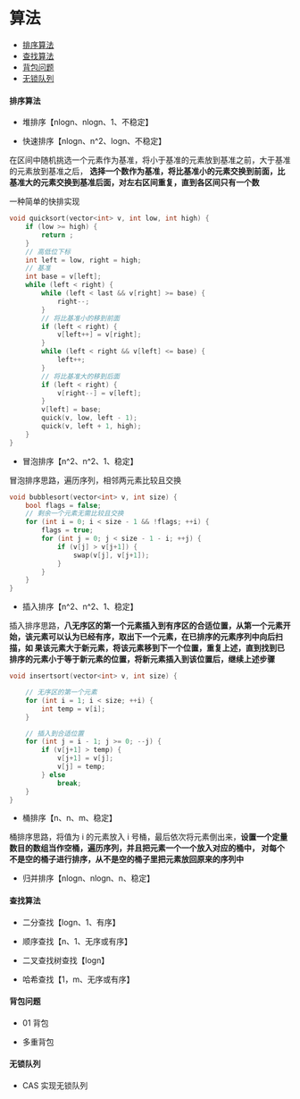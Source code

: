 # 算法

* [排序算法](#排序算法)
* [查找算法](#查找算法)
* [背包问题](#背包问题)
* [无锁队列](#无锁队列)

#### 排序算法

- 堆排序【nlogn、nlogn、1、不稳定】

- 快速排序【nlogn、n^2、logn、不稳定】

在区间中随机挑选一个元素作为基准，将小于基准的元素放到基准之前，大于基准的元素放到基准之后，
**选择一个数作为基准，将比基准小的元素交换到前面，比基准大的元素交换到基准后面，对左右区间重复，直到各区间只有一个数**

一种简单的快排实现

```cpp
void quicksort(vector<int> v, int low, int high) {
    if (low >= high) {
        return ;
    }
    // 高低位下标
    int left = low, right = high;
    // 基准
    int base = v[left];
    while (left < right) {
        while (left < last && v[right] >= base) {
            right--;
        }
        // 将比基准小的移到前面
        if (left < right) {
            v[left++] = v[right];
        }
        while (left < right && v[left] <= base) {
            left++;
        }
        // 将比基准大的移到后面
        if (left < right) {
            v[right--] = v[left];
        }
        v[left] = base;
        quick(v, low, left - 1);
        quick(v, left + 1, high);
    }
}
```

- 冒泡排序【n^2、n^2、1、稳定】

冒泡排序思路，遍历序列，相邻两元素比较且交换

```cpp
void bubblesort(vector<int> v, int size) {
    bool flags = false;
    // 剩余一个元素无需比较且交换
    for (int i = 0; i < size - 1 && !flags; ++i) {
        flags = true;
        for (int j = 0; j < size - 1 - i; ++j) {
            if (v[j] > v[j+1]) {
                swap(v[j], v[j+1]);
            }
        }
    }
}
```

- 插入排序【n^2、n^2、1、稳定】

插入排序思路，**八无序区的第一个元素插入到有序区的合适位置，从第一个元素开始，该元素可以认为已经有序，取出下一个元素，在已排序的元素序列中向后扫描，如
果该元素大于新元素，将该元素移到下一个位置，重复上述，直到找到已排序的元素小于等于新元素的位置，将新元素插入到该位置后，继续上述步骤**

```cpp
void insertsort(vector<int> v, int size) {

    // 无序区的第一个元素
    for (int i = 1; i < size; ++i) {
        int temp = v[i];
    }

    // 插入到合适位置
    for (int j = i - 1; j >= 0; --j) {
        if (v[j+1] > temp) {
            v[j+1] = v[j];
            v[j] = temp;
        } else
            break;
    }
}
```

- 桶排序【n、n、m、稳定】

桶排序思路，将值为 i 的元素放入 i 号桶，最后依次将元素倒出来，**设置一个定量数目的数组当作空桶，遍历序列，并且把元素一个一个放入对应的桶中，
对每个不是空的桶子进行排序，从不是空的桶子里把元素放回原来的序列中**

- 归并排序【nlogn、nlogn、n、稳定】

#### 查找算法

- 二分查找【logn、1、有序】

- 顺序查找【n、1、无序或有序】

- 二叉查找树查找【logn】

- 哈希查找【1，m、无序或有序】

#### 背包问题

- 01 背包

- 多重背包

#### 无锁队列

- CAS 实现无锁队列

